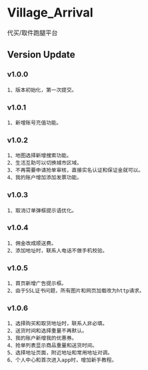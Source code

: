 # Village_Arrival
代买/取件跑腿平台

## Version Update

### v1.0.0
    1、版本初始化，第一次提交。
    
### v1.0.1
    1、新增账号充值功能。

### v1.0.2
    1、地图选择新增搜索功能。
    2、生活互助可以切换城市区域。
    3、不再需要申请抢单审核，直接实名认证和保证金就可以。
    4、我的账户增加添加发票功能。
    
### v1.0.3
    1、取消订单弹框提示语优化。
    
### v1.0.4
    1、佣金改成顺送费。
    2、添加地址时，联系人电话不做手机校验。
    
### v1.0.5
    1、首页新增广告提示框。
    2、由于SSL证书问题，所有图片和网页加载改为http请求。
    
### v1.0.6
    1、选择购买和取货地址时，联系人非必填。
    2、送货时间和选择重量不再默认。
    3、我的账户新增我的优惠券。
    4、抢单列表显示商品重量和送货时间。
    5、选择地址页面，附近地址和常用地址对调。
    6、个人中心和首次进入app时，增加新手教程。